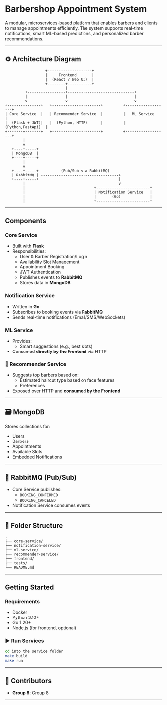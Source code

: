 # Barbershop Appointment System

A modular, microservices-based platform that enables barbers and clients to manage appointments efficiently. The system supports real-time notifications, smart ML-based predictions, and personalized barber recommendations.

---

## ⚙️ Architecture Diagram

```
                  +--------------------+
                  |     Frontend       |
                  |  (React / Web UI)  |
                  +--------+-----------+
                           | 
         +-----------------+------------------------------+
         |                 |                              |
         v                 v                              v
+---------------+   +----------------------+         +-------------------+
| Core Service  |   | Recommender Service  |         |   ML Service      |
|  (Flask + JWT)|   |  (Python, HTTP)      |         | (Python,FastApi)  |
+-------+-------+   +----------------------+         +-------------------+
        |
        v
   +----+-----+
   | MongoDB  |
   +----+-----+
        |
        v
   +----+-----+          (Pub/Sub via RabbitMQ)
   | RabbitMQ | -----------------------------------+
   +----+-----+                                    |
        |                                          v
        |                               +------------------------+
        |                               | Notification Service   |
        |                               |       (Go)             |
        |                               +------------------------+
```

---

## Components

### Core Service
- Built with **Flask**
- Responsibilities:
  - User & Barber Registration/Login
  - Availability Slot Management
  - Appointment Booking
  - JWT Authentication
  - Publishes events to **RabbitMQ**
  - Stores data in **MongoDB**

### Notification Service
- Written in **Go**
- Subscribes to booking events via **RabbitMQ**
- Sends real-time notifications (Email/SMS/WebSockets)

### ML Service
- Provides:
  - Smart suggestions (e.g., best slots)
- Consumed **directly by the Frontend** via HTTP

### 🎯 Recommender Service
- Suggests top barbers based on:
  - Estimated haircut type based on face features
  - Preferences
- Exposed over HTTP and **consumed by the Frontend**

---

## 🗃️ MongoDB

Stores collections for:
- Users
- Barbers
- Appointments
- Available Slots
- Embedded Notifications

---

## 📩 RabbitMQ (Pub/Sub)

- Core Service publishes:
  - `BOOKING_CONFIRMED`
  - `BOOKING_CANCELED`
- Notification Service consumes events

---

## 📁 Folder Structure

```
.
├── core-service/
├── notification-service/
├── ml-service/
├── recommender-service/
├── frontend/
├── tests/
└── README.md
```

---

## Getting Started

### Requirements

- Docker
- Python 3.10+
- Go 1.20+
- Node.js (for frontend, optional)

### ▶️ Run Services

```bash
cd into the service folder
make build
make run
```

---

## 👥 Contributors

- **Group 8**: Group 8

---
